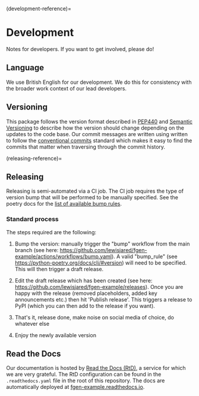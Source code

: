 (development-reference)=
# Development

Notes for developers. If you want to get involved, please do!

## Language

We use British English for our development.
We do this for consistency with the broader work context of our lead developers.

## Versioning

This package follows the version format described in [PEP440](https://peps.python.org/pep-0440/) and
[Semantic Versioning](https://semver.org/) to describe how the version should change depending on the updates to the
code base. Our commit messages are written using written to follow the
[conventional commits](https://www.conventionalcommits.org/en/v1.0.0/) standard which makes it easy to find the
commits that matter when traversing through the commit history.

(releasing-reference)=
## Releasing

Releasing is semi-automated via a CI job. The CI job requires the type of version bump that will be performed to be
manually specified. See the poetry docs for the [list of available bump rules](https://python-poetry.org/docs/cli/#version).

### Standard process

The steps required are the following:


1. Bump the version: manually trigger the "bump" workflow from the main branch
   (see here: https://github.com/lewisjared/fgen-example/actions/workflows/bump.yaml).
   A valid "bump_rule" (see https://python-poetry.org/docs/cli/#version) will need to be specified.
   This will then trigger a draft release.

1. Edit the draft release which has been created
   (see here:
   https://github.com/lewisjared/fgen-example/releases).
   Once you are happy with the release (removed placeholders, added key
   announcements etc.) then hit 'Publish release'. This triggers a release to
   PyPI (which you can then add to the release if you want).


1. That's it, release done, make noise on social media of choice, do whatever
   else

1. Enjoy the newly available version

## Read the Docs

Our documentation is hosted by
[Read the Docs (RtD)](https://www.readthedocs.org/), a service for which we are
very grateful. The RtD configuration can be found in the `.readthedocs.yaml`
file in the root of this repository. The docs are automatically
deployed at
[fgen-example.readthedocs.io](https://fgen-example.readthedocs.io/en/latest/).
